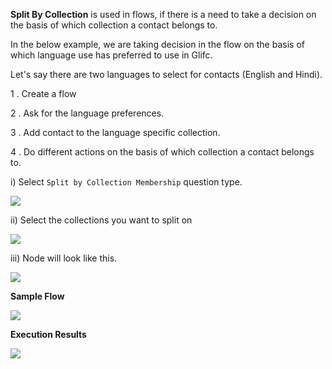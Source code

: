 **Split By Collection** is used in flows, if there is a need to take a decision on the basis of which collection a contact belongs to.

In the below example, we are taking decision in the flow on the basis of which language use has  preferred to use in Glifc.

Let&#39;s say there are two languages to select for contacts (English and Hindi).

1 .   Create a flow

2 .  Ask for the language preferences.

3 . Add contact to the language specific collection.

4 . Do different actions on the basis of which collection a contact belongs to.

i) Select `Split by Collection Membership`  question type.



![](https://static.slab.com/prod/uploads/8k89m6if/posts/images/dv_ULEllxzb2CzyEre9WhyVi.png)



ii) Select the collections you want to split on

![](https://static.slab.com/prod/uploads/8k89m6if/posts/images/ShoQ1lcnLdEX3a_h26GsrnBR.png)



iii) Node will look like this.

![](https://static.slab.com/prod/uploads/8k89m6if/posts/images/O2HqWwhNXwNUk8ptVTqnQnqe.png)



**Sample Flow**

![](https://static.slab.com/prod/uploads/8k89m6if/posts/images/UsZG-IXLbFVfsDVgAWJTkrui.png)



**Execution Results**

![](https://static.slab.com/prod/uploads/8k89m6if/posts/images/wYPRVjAQvPXp_6Zuz8d9jZ_B.jpg)
